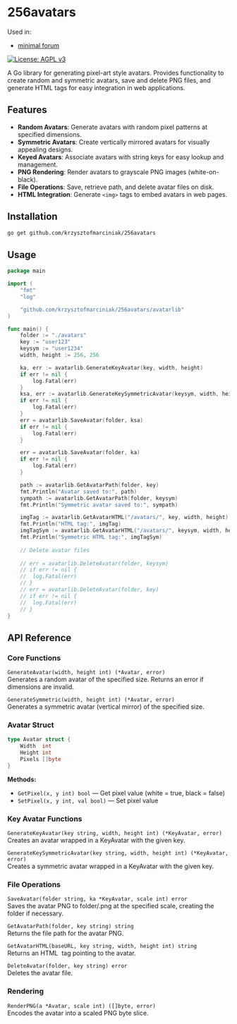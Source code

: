 # 256avatars

Used in:  
* [minimal forum](https://github.com/KrzysztofMarciniak/minimal-forum)

[![License: AGPL v3](https://img.shields.io/badge/License-AGPL_v3-blue.svg)](https://www.gnu.org/licenses/agpl-3.0.html)

A Go library for generating pixel-art style avatars. Provides functionality to create random and symmetric avatars, save and delete PNG files, and generate HTML tags for easy integration in web applications.

## Features

* **Random Avatars**: Generate avatars with random pixel patterns at specified dimensions.
* **Symmetric Avatars**: Create vertically mirrored avatars for visually appealing designs.
* **Keyed Avatars**: Associate avatars with string keys for easy lookup and management.
* **PNG Rendering**: Render avatars to grayscale PNG images (white-on-black).
* **File Operations**: Save, retrieve path, and delete avatar files on disk.
* **HTML Integration**: Generate `<img>` tags to embed avatars in web pages.

## Installation

```bash
go get github.com/krzysztofmarciniak/256avatars
```

## Usage

```go
package main

import (
	"fmt"
	"log"

	"github.com/krzysztofmarciniak/256avatars/avatarlib"
)

func main() {
	folder := "./avatars"
	key := "user123"
	keysym := "user1234"
	width, height := 256, 256

	ka, err := avatarlib.GenerateKeyAvatar(key, width, height)
	if err != nil {
		log.Fatal(err)
	}
	ksa, err := avatarlib.GenerateKeySymmetricAvatar(keysym, width, height)
	if err != nil {
		log.Fatal(err)
	}
	err = avatarlib.SaveAvatar(folder, ksa)
	if err != nil {
		log.Fatal(err)
	}

	err = avatarlib.SaveAvatar(folder, ka)
	if err != nil {
		log.Fatal(err)
	}

	path := avatarlib.GetAvatarPath(folder, key)
	fmt.Println("Avatar saved to:", path)
	sympath := avatarlib.GetAvatarPath(folder, keysym)
	fmt.Println("Symmetric avatar saved to:", sympath)

	imgTag := avatarlib.GetAvatarHTML("/avatars/", key, width, height)
	fmt.Println("HTML tag:", imgTag)
	imgTagSym := avatarlib.GetAvatarHTML("/avatars/", keysym, width, height)
	fmt.Println("Symmetric HTML tag:", imgTagSym)
	
	// Delete avatar files
	
	// err = avatarlib.DeleteAvatar(folder, keysym)
	// if err != nil {
	// 	log.Fatal(err)
	// }
	// err = avatarlib.DeleteAvatar(folder, key)
	// if err != nil {
	// 	log.Fatal(err)
	// }
}
```
## API Reference

### Core Functions

`GenerateAvatar(width, height int) (*Avatar, error)`  
Generates a random avatar of the specified size. Returns an error if dimensions are invalid.

`GenerateSymmetric(width, height int) (*Avatar, error)`  
Generates a symmetric avatar (vertical mirror) of the specified size.

### Avatar Struct

```go
type Avatar struct {
    Width  int
    Height int
    Pixels []byte
}
```

**Methods:**

- `GetPixel(x, y int) bool` — Get pixel value (white = true, black = false)
- `SetPixel(x, y int, val bool)` — Set pixel value

### Key Avatar Functions

`GenerateKeyAvatar(key string, width, height int) (*KeyAvatar, error)`  
Creates an avatar wrapped in a KeyAvatar with the given key.

`GenerateKeySymmetricAvatar(key string, width, height int) (*KeyAvatar, error)`  
Creates a symmetric avatar wrapped in a KeyAvatar with the given key.

### File Operations

`SaveAvatar(folder string, ka *KeyAvatar, scale int) error`  
Saves the avatar PNG to folder/<key>.png at the specified scale, creating the folder if necessary.

`GetAvatarPath(folder, key string) string`  
Returns the file path for the avatar PNG.

`GetAvatarHTML(baseURL, key string, width, height int) string`  
Returns an HTML <img> tag pointing to the avatar.

`DeleteAvatar(folder, key string) error`  
Deletes the avatar file.

### Rendering

`RenderPNG(a *Avatar, scale int) ([]byte, error)`  
Encodes the avatar into a scaled PNG byte slice.